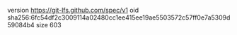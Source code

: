 version https://git-lfs.github.com/spec/v1
oid sha256:6fc54df2c3009114a02480cc1ee415ee19ae5503572c57ff0e7a5309d59084b4
size 603
